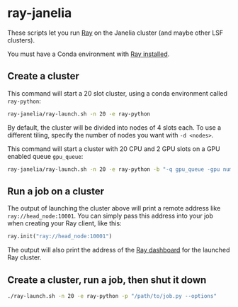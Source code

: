 # ray-janelia

These scripts let you run [Ray](https://github.com/ray-project/ray) on the Janelia cluster (and maybe other LSF clusters).

You must have a Conda environment with [Ray installed](https://docs.ray.io/en/latest/ray-overview/installation.html).


## Create a cluster

This command will start a 20 slot cluster, using a conda environment called `ray-python`:

```bash
ray-janelia/ray-launch.sh -n 20 -e ray-python
```

By default, the cluster will be divided into nodes of 4 slots each. To use a different tiling, specify the number of nodes you want with `-d <nodes>`.

This command will start a cluster with 20 CPU and 2 GPU slots on a GPU enabled queue `gpu_queue`:

```bash
ray-janelia/ray-launch.sh -n 20 -e ray-python -b "-q gpu_queue -gpu num=2"
```

## Run a job on a cluster

The output of launching the cluster above will print a remote address like `ray://head_node:10001`. You can simply pass this address into your job when creating your Ray client, like this:

```python
ray.init("ray://head_node:10001")
```

The output will also print the address of the [Ray dashboard](https://docs.ray.io/en/latest/ray-core/ray-dashboard.html) for the launched Ray cluster.

## Create a cluster, run a job, then shut it down

```bash
./ray-launch.sh -n 20 -e ray-python -p "/path/to/job.py --options"
```


